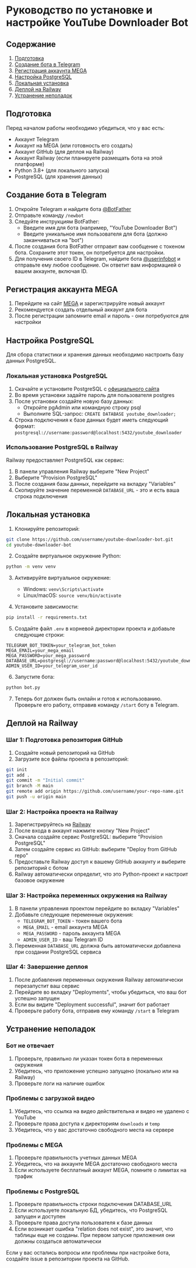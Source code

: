 # Руководство по установке и настройке YouTube Downloader Bot

## Содержание
1. [Подготовка](#подготовка)
2. [Создание бота в Telegram](#создание-бота-в-telegram)
3. [Регистрация аккаунта MEGA](#регистрация-аккаунта-mega)
4. [Настройка PostgreSQL](#настройка-postgresql)
5. [Локальная установка](#локальная-установка)
6. [Деплой на Railway](#деплой-на-railway)
7. [Устранение неполадок](#устранение-неполадок)

## Подготовка

Перед началом работы необходимо убедиться, что у вас есть:
- Аккаунт Telegram
- Аккаунт на MEGA (или готовность его создать)
- Аккаунт GitHub (для деплоя на Railway)
- Аккаунт Railway (если планируете размещать бота на этой платформе)
- Python 3.8+ (для локального запуска)
- PostgreSQL (для хранения данных)

## Создание бота в Telegram

1. Откройте Telegram и найдите бота [@BotFather](https://t.me/BotFather)
2. Отправьте команду `/newbot`
3. Следуйте инструкциям BotFather:
   - Введите имя для бота (например, "YouTube Downloader Bot")
   - Введите уникальное имя пользователя для бота (должно заканчиваться на "bot")
4. После создания бота BotFather отправит вам сообщение с токеном бота. Сохраните этот токен, он потребуется для настройки.
5. Для получения своего ID в Telegram, найдите бота [@userinfobot](https://t.me/userinfobot) и отправьте ему любое сообщение. Он ответит вам информацией о вашем аккаунте, включая ID.

## Регистрация аккаунта MEGA

1. Перейдите на сайт [MEGA](https://mega.nz/register) и зарегистрируйте новый аккаунт
2. Рекомендуется создать отдельный аккаунт для бота
3. После регистрации запомните email и пароль - они потребуются для настройки

## Настройка PostgreSQL

Для сбора статистики и хранения данных необходимо настроить базу данных PostgreSQL.

### Локальная установка PostgreSQL

1. Скачайте и установите PostgreSQL с [официального сайта](https://www.postgresql.org/download/)
2. Во время установки задайте пароль для пользователя postgres
3. После установки создайте новую базу данных:
   - Откройте pgAdmin или командную строку psql
   - Выполните SQL-запрос: `CREATE DATABASE youtube_downloader;`
4. Строка подключения к базе данных будет иметь следующий формат:
   `postgresql://username:password@localhost:5432/youtube_downloader`

### Использование PostgreSQL в Railway

Railway предоставляет PostgreSQL как сервис:

1. В панели управления Railway выберите "New Project"
2. Выберите "Provision PostgreSQL"
3. После создания базы данных, перейдите на вкладку "Variables"
4. Скопируйте значение переменной `DATABASE_URL` - это и есть ваша строка подключения

## Локальная установка

1. Клонируйте репозиторий:
```bash
git clone https://github.com/username/youtube-downloader-bot.git
cd youtube-downloader-bot
```

2. Создайте виртуальное окружение Python:
```bash
python -m venv venv
```

3. Активируйте виртуальное окружение:
   - Windows: `venv\Scripts\activate`
   - Linux/macOS: `source venv/bin/activate`

4. Установите зависимости:
```bash
pip install -r requirements.txt
```

5. Создайте файл `.env` в корневой директории проекта и добавьте следующие строки:
```
TELEGRAM_BOT_TOKEN=your_telegram_bot_token
MEGA_EMAIL=your_mega_email
MEGA_PASSWORD=your_mega_password
DATABASE_URL=postgresql://username:password@localhost:5432/youtube_downloader
ADMIN_USER_ID=your_telegram_user_id
```

6. Запустите бота:
```bash
python bot.py
```

7. Теперь бот должен быть онлайн и готов к использованию. Проверьте его работу, отправив команду `/start` боту в Telegram.

## Деплой на Railway

### Шаг 1: Подготовка репозитория GitHub

1. Создайте новый репозиторий на GitHub
2. Загрузите все файлы проекта в репозиторий:
```bash
git init
git add .
git commit -m "Initial commit"
git branch -M main
git remote add origin https://github.com/username/your-repo-name.git
git push -u origin main
```

### Шаг 2: Настройка проекта на Railway

1. Зарегистрируйтесь на [Railway](https://railway.app/)
2. После входа в аккаунт нажмите кнопку "New Project"
3. Сначала создайте сервис PostgreSQL: выберите "Provision PostgreSQL"
4. Затем создайте сервис из GitHub: выберите "Deploy from GitHub repo"
5. Предоставьте Railway доступ к вашему GitHub аккаунту и выберите репозиторий с ботом
6. Railway автоматически определит, что это Python-проект и настроит базовое окружение

### Шаг 3: Настройка переменных окружения на Railway

1. В панели управления проектом перейдите во вкладку "Variables"
2. Добавьте следующие переменные окружения:
   - `TELEGRAM_BOT_TOKEN` - токен вашего бота
   - `MEGA_EMAIL` - email аккаунта MEGA
   - `MEGA_PASSWORD` - пароль аккаунта MEGA
   - `ADMIN_USER_ID` - ваш Telegram ID
3. Переменная `DATABASE_URL` должна быть автоматически добавлена при создании PostgreSQL сервиса

### Шаг 4: Завершение деплоя

1. После добавления переменных окружения Railway автоматически перезапустит ваш сервис
2. Перейдите во вкладку "Deployments", чтобы убедиться, что ваш бот успешно запущен
3. Если вы видите "Deployment successful", значит бот работает
4. Проверьте работу бота, отправив ему команду `/start` в Telegram

## Устранение неполадок

### Бот не отвечает
1. Проверьте, правильно ли указан токен бота в переменных окружения
2. Убедитесь, что приложение успешно запущено (локально или на Railway)
3. Проверьте логи на наличие ошибок

### Проблемы с загрузкой видео
1. Убедитесь, что ссылка на видео действительна и видео не удалено с YouTube
2. Проверьте права доступа к директориям `downloads` и `temp`
3. Убедитесь, что у вас достаточно свободного места на сервере

### Проблемы с MEGA
1. Проверьте правильность учетных данных MEGA
2. Убедитесь, что на аккаунте MEGA достаточно свободного места
3. Если используете бесплатный аккаунт MEGA, помните о лимитах на трафик

### Проблемы с PostgreSQL
1. Проверьте правильность строки подключения DATABASE_URL
2. Если используете локальную БД, убедитесь, что PostgreSQL запущен и доступен
3. Проверьте права доступа пользователя к базе данных
4. Если возникает ошибка "relation does not exist", это значит, что таблицы еще не созданы. При первом запуске приложения они должны создаться автоматически

Если у вас остались вопросы или проблемы при настройке бота, создайте issue в репозитории проекта на GitHub. 